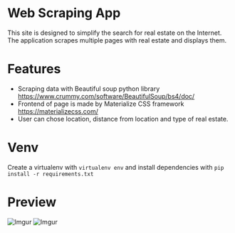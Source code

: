 # Web Scraping App
This site is designed to simplify the search for real estate on the Internet. The application scrapes multiple pages with real estate and displays them.

# Features

-  Scraping data with Beautiful soup python library https://www.crummy.com/software/BeautifulSoup/bs4/doc/
-  Frontend of page is made by Materialize CSS framework https://materializecss.com/
-  User can chose location, distance from location and type of real estate. 

# Venv

Create a virtualenv with `virtualenv env` and install dependencies with `pip install -r requirements.txt`

# Preview

![Imgur](https://i.imgur.com/Si0FNNL.gif)
![Imgur](https://i.imgur.com/Si0FNNL.gifv)
